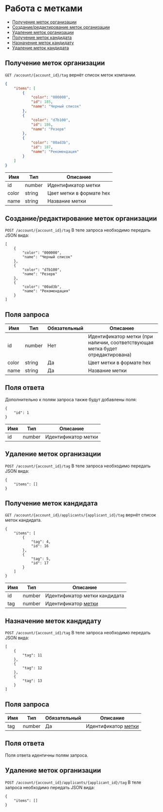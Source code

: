# Работа с метками

* [Получение меток организации](#account-tags-list)
* [Создание/редактирование меток организации](#account-tags-edit)
* [Удаление меток организации](#account-tags-delete)
* [Получение меток кандидата](#applicant-tags-list)
* [Назначение меток кандидату](#applicant-tags-edit)
* [Удаление меток кандидата](#applicant-tags-delete)

<a name="account-tags-list"></a>
## Получение меток организации

`GET /account/{account_id}/tag` вернёт список меток компании.

```json
{
    "items": [
        {
            "color": "000000",
            "id": 185,
            "name": "Черный список"
        },
        {
            "color": "d7b100",
            "id": 186,
            "name": "Резерв"
        },
        {
            "color": "00ad3b",
            "id": 187,
            "name": "Рекомендация"
        }
    ]
}
```

Имя | Тип | Описание
 --- | --- | ---
 id |  number | Идентификатор метки
 color | string | Цвет метки в формате hex
 name | string | Название метки

<a name="account-tags-edit"></a>
## Создание/редактирование меток организации

`POST /account/{account_id}/tag`
В теле запроса необходимо передать JSON вида:

```
[
    {
        "color": "000000",
        "name": "Черный список"
    },
    {
        "color": "d7b100",
        "name": "Резерв"
    },
    {
        "color": "00ad3b",
        "name": "Рекомендация"
    }
]
```

## Поля запроса
Имя | Тип | Обязательный | Описание
 --- | --- | --- | ---
 id | number | Нет | Идентификатор метки (при наличии, соответствующая метка будет отредактирована)
 color | string | Да | Цвет метки в формате hex
 name | string | Да | Название метки

## Поля ответа
Дополнительно к полям запроса также будут добавлены поля:

```
{
    "id": 1
}
```
Имя | Тип | Описание
 --- | --- | ---
 id |  number | Идентификатор метки
 
<a name="account-tags-delete"></a>
## Удаление меток организации

`POST /account/{account_id}/tag`
В теле запроса необходимо передать JSON вида:

```
{
    "items": []
}
```
 
<a name="applicant-tags-list"></a>
## Получение меток кандидата

`GET /account/{account_id}/applicants/{applicant_id}/tag` вернёт список меток кандидата.

```
{
    "items": [
        {
            "tag": 4,
            "id": 16
        },
        {
            "tag": 5,
            "id": 17
        }
    ]
}
```

Имя | Тип | Описание
 --- | --- | ---
 id |  number | Идентификатор метки кандидата
 tag | number | Идентификатор [метки](#account-tags-list)
 
<a name="applicant-tags-edit"></a>
## Назначение меток кандидату

`POST /account/{account_id}/tag`
В теле запроса необходимо передать JSON вида:

```
[
    {
        "tag": 11
    },
    {
        "tag": 12
    },
    {
        "tag": 13
    }
]
```
## Поля запроса
Имя | Тип | Обязательный | Описание
 --- | --- | --- | ---
 tag | number | Да | Идентификатор [метки](#account-tags-list)
 
## Поля ответа
Поля ответа идентичны полям запроса.

<a name="applicant-tags-delete"></a>
## Удаление меток организации

`POST /account/{account_id}/applicants/{applicant_id}/tag`
В теле запроса необходимо передать JSON вида:

```
{
    "items": []
}
```
